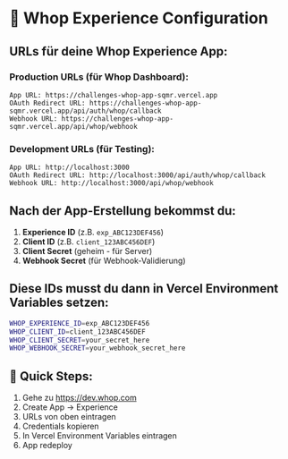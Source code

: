 # 🔧 Whop Experience Configuration

## URLs für deine Whop Experience App:

### **Production URLs** (für Whop Dashboard):
```
App URL: https://challenges-whop-app-sqmr.vercel.app
OAuth Redirect URL: https://challenges-whop-app-sqmr.vercel.app/api/auth/whop/callback
Webhook URL: https://challenges-whop-app-sqmr.vercel.app/api/whop/webhook
```

### **Development URLs** (für Testing):
```
App URL: http://localhost:3000
OAuth Redirect URL: http://localhost:3000/api/auth/whop/callback
Webhook URL: http://localhost:3000/api/whop/webhook
```

## Nach der App-Erstellung bekommst du:

1. **Experience ID** (z.B. `exp_ABC123DEF456`)
2. **Client ID** (z.B. `client_123ABC456DEF`)
3. **Client Secret** (geheim - für Server)
4. **Webhook Secret** (für Webhook-Validierung)

## Diese IDs musst du dann in Vercel Environment Variables setzen:

```bash
WHOP_EXPERIENCE_ID=exp_ABC123DEF456
WHOP_CLIENT_ID=client_123ABC456DEF
WHOP_CLIENT_SECRET=your_secret_here
WHOP_WEBHOOK_SECRET=your_webhook_secret_here
```

## 🎯 Quick Steps:
1. Gehe zu https://dev.whop.com
2. Create App → Experience
3. URLs von oben eintragen
4. Credentials kopieren
5. In Vercel Environment Variables eintragen
6. App redeploy
